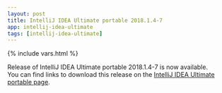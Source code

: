 ```yaml
---
layout: post
title: IntelliJ IDEA Ultimate portable 2018.1.4-7
app: intellij-idea-ultimate
tags: [intellij-idea-ultimate]
---
```

{% include vars.html %}

Release of IntelliJ IDEA Ultimate portable 2018.1.4-7 is now available.<br />
You can find links to download this release on the [IntelliJ IDEA Ultimate portable page](/app/intellij-idea-ultimate-portable).